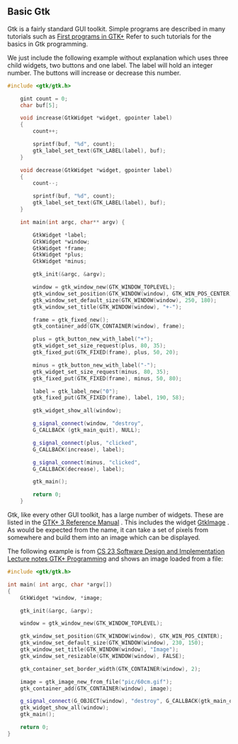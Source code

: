 
##  Basic Gtk 


Gtk is a fairly standard GUI toolkit. Simple programs
are described in many tutorials such as [First programs in GTK+](http://zetcode.com/tutorials/gtktutorial/firstprograms/) Refer to such tutorials for the basics in Gtk programming.


We just include the following example without explanation
which uses three child widgets, two buttons and one label.
The label will hold an integer number.
The buttons will increase or decrease this number.

```cpp
#include <gtk/gtk.h>

	gint count = 0;
	char buf[5];

	void increase(GtkWidget *widget, gpointer label)
	{
  	    count++;

	    sprintf(buf, "%d", count);
	    gtk_label_set_text(GTK_LABEL(label), buf);
	}

	void decrease(GtkWidget *widget, gpointer label)
	{
	    count--;

	    sprintf(buf, "%d", count);
	    gtk_label_set_text(GTK_LABEL(label), buf);
	}

	int main(int argc, char** argv) {

	    GtkWidget *label;
	    GtkWidget *window;
	    GtkWidget *frame;
	    GtkWidget *plus;
	    GtkWidget *minus;

	    gtk_init(&argc, &argv);

	    window = gtk_window_new(GTK_WINDOW_TOPLEVEL);
	    gtk_window_set_position(GTK_WINDOW(window), GTK_WIN_POS_CENTER);
	    gtk_window_set_default_size(GTK_WINDOW(window), 250, 180);
	    gtk_window_set_title(GTK_WINDOW(window), "+-");

	    frame = gtk_fixed_new();
	    gtk_container_add(GTK_CONTAINER(window), frame);

	    plus = gtk_button_new_with_label("+");
	    gtk_widget_set_size_request(plus, 80, 35);
	    gtk_fixed_put(GTK_FIXED(frame), plus, 50, 20);

	    minus = gtk_button_new_with_label("-");
	    gtk_widget_set_size_request(minus, 80, 35);
	    gtk_fixed_put(GTK_FIXED(frame), minus, 50, 80);

	    label = gtk_label_new("0");
	    gtk_fixed_put(GTK_FIXED(frame), label, 190, 58); 

	    gtk_widget_show_all(window);

	    g_signal_connect(window, "destroy",
	    G_CALLBACK (gtk_main_quit), NULL);

	    g_signal_connect(plus, "clicked", 
	    G_CALLBACK(increase), label);

	    g_signal_connect(minus, "clicked", 
	    G_CALLBACK(decrease), label);

	    gtk_main();

	    return 0;
	}
```


Gtk, like every other GUI toolkit, has a large number of widgets.
These are listed in the [GTK+ 3 Reference Manual](https://developer.gnome.org/gtk3/3.0/) .
This includes the widget [GtkImage](https://developer.gnome.org/gtk3/3.0/GtkImage.html) .
As would be expected from the name, it can take a set of pixels from somewhere
and build them into an image which can be displayed.


The following example is from [CS 23 Software Design and Implementation Lecture notes GTK+ Programming](http://www.cs.dartmouth.edu/~xy/cs23/gtk.html) and shows an image loaded from a file:

```cpp
#include <gtk/gtk.h>

int main( int argc, char *argv[])
{
	GtkWidget *window, *image;

	gtk_init(&argc, &argv);

	window = gtk_window_new(GTK_WINDOW_TOPLEVEL);

	gtk_window_set_position(GTK_WINDOW(window), GTK_WIN_POS_CENTER);
	gtk_window_set_default_size(GTK_WINDOW(window), 230, 150);
	gtk_window_set_title(GTK_WINDOW(window), "Image");
	gtk_window_set_resizable(GTK_WINDOW(window), FALSE);

	gtk_container_set_border_width(GTK_CONTAINER(window), 2);

	image = gtk_image_new_from_file("pic/60cm.gif");
	gtk_container_add(GTK_CONTAINER(window), image);

	g_signal_connect(G_OBJECT(window), "destroy", G_CALLBACK(gtk_main_quit), NULL);
	gtk_widget_show_all(window);
	gtk_main();

	return 0;
}
```
